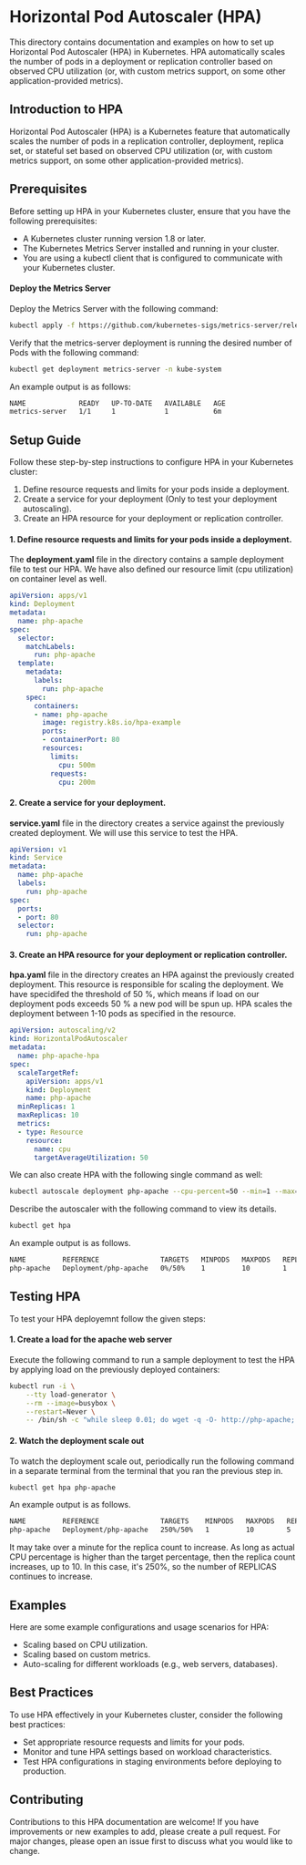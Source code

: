 # Horizontal Pod Autoscaler (HPA)

This directory contains documentation and examples on how to set up Horizontal Pod Autoscaler (HPA) in Kubernetes. HPA automatically scales the number of pods in a deployment or replication controller based on observed CPU utilization (or, with custom metrics support, on some other application-provided metrics).

## Introduction to HPA

Horizontal Pod Autoscaler (HPA) is a Kubernetes feature that automatically scales the number of pods in a replication controller, deployment, replica set, or stateful set based on observed CPU utilization (or, with custom metrics support, on some other application-provided metrics).

## Prerequisites

Before setting up HPA in your Kubernetes cluster, ensure that you have the following prerequisites:

- A Kubernetes cluster running version 1.8 or later.
- The Kubernetes Metrics Server installed and running in your cluster.
- You are using a kubectl client that is configured to communicate with your Kubernetes cluster.

#### Deploy the Metrics Server

Deploy the Metrics Server with the following command:

```sh
kubectl apply -f https://github.com/kubernetes-sigs/metrics-server/releases/latest/download/components.yaml
```

Verify that the metrics-server deployment is running the desired number of Pods with the following command:
```sh
kubectl get deployment metrics-server -n kube-system
```
An example output is as follows:

```sh
NAME             READY   UP-TO-DATE   AVAILABLE   AGE
metrics-server   1/1     1            1           6m
```


## Setup Guide

Follow these step-by-step instructions to configure HPA in your Kubernetes cluster:

1. Define resource requests and limits for your pods inside a deployment.
2. Create a service for your deployment (Only to test your deployment autoscaling).
3. Create an HPA resource for your deployment or replication controller.

#### 1. Define resource requests and limits for your pods inside a deployment.
The **deployment.yaml** file in the directory contains a sample deployment file to test our HPA. We have also defined our resource limit (cpu utilization) on container level as well.   
```yaml
apiVersion: apps/v1
kind: Deployment
metadata:
  name: php-apache
spec:
  selector:
    matchLabels:
      run: php-apache
  template:
    metadata:
      labels:
        run: php-apache
    spec:
      containers:
      - name: php-apache
        image: registry.k8s.io/hpa-example
        ports:
        - containerPort: 80
        resources:
          limits:
            cpu: 500m
          requests:
            cpu: 200m
```

#### 2. Create a service for your deployment.

**service.yaml** file in the directory creates a service against the previously created deployment. We will use this service to test the HPA. 
```yaml
apiVersion: v1
kind: Service
metadata:
  name: php-apache
  labels:
    run: php-apache
spec:
  ports:
  - port: 80
  selector:
    run: php-apache
```

#### 3. Create an HPA resource for your deployment or replication controller.

**hpa.yaml** file in the directory creates an HPA against the previously created deployment. This resource is responsible for scaling the deployment. We have specidifed the threshold of 50 %, which means if load on our deployment pods exceeds 50 % a new pod will be spun up. HPA scales the deployment between 1-10 pods as specified in the resource.
```yaml
apiVersion: autoscaling/v2
kind: HorizontalPodAutoscaler
metadata:
  name: php-apache-hpa
spec:
  scaleTargetRef:
    apiVersion: apps/v1
    kind: Deployment
    name: php-apache
  minReplicas: 1
  maxReplicas: 10
  metrics:
  - type: Resource
    resource:
      name: cpu
      targetAverageUtilization: 50
```

We can also create HPA with the following single command as well:
```sh
kubectl autoscale deployment php-apache --cpu-percent=50 --min=1 --max=10
```

Describe the autoscaler with the following command to view its details.
```sh
kubectl get hpa
```
An example output is as follows.
```sh
NAME         REFERENCE               TARGETS   MINPODS   MAXPODS   REPLICAS   AGE
php-apache   Deployment/php-apache   0%/50%    1         10        1          51s
```


## Testing HPA
To test your HPA deployemnt follow the given steps:

#### 1. Create a load for the apache web server
Execute the following command to run a sample deployment to test the HPA by applying load on the previously deployed containers:
```sh
kubectl run -i \
    --tty load-generator \
    --rm --image=busybox \
    --restart=Never \
    -- /bin/sh -c "while sleep 0.01; do wget -q -O- http://php-apache; done"
```

#### 2. Watch the deployment scale out
To watch the deployment scale out, periodically run the following command in a separate terminal from the terminal that you ran the previous step in.
```sh
kubectl get hpa php-apache
```
An example output is as follows.
```sh
NAME         REFERENCE               TARGETS    MINPODS   MAXPODS   REPLICAS   AGE
php-apache   Deployment/php-apache   250%/50%   1         10        5          4m44s
```
It may take over a minute for the replica count to increase. As long as actual CPU percentage is higher than the target percentage, then the replica count increases, up to 10. In this case, it's 250%, so the number of REPLICAS continues to increase.



## Examples

Here are some example configurations and usage scenarios for HPA:

- Scaling based on CPU utilization.
- Scaling based on custom metrics.
- Auto-scaling for different workloads (e.g., web servers, databases).

## Best Practices

To use HPA effectively in your Kubernetes cluster, consider the following best practices:

- Set appropriate resource requests and limits for your pods.
- Monitor and tune HPA settings based on workload characteristics.
- Test HPA configurations in staging environments before deploying to production.

## Contributing

Contributions to this HPA documentation are welcome! If you have improvements or new examples to add, please create a pull request. For major changes, please open an issue first to discuss what you would like to change.



